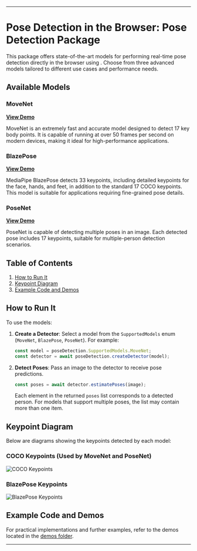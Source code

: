 

---

# Pose Detection in the Browser: Pose Detection Package

This package offers state-of-the-art models for performing real-time pose detection directly in the browser using . Choose from three advanced models tailored to different use cases and performance needs.

## Available Models

### MoveNet
[**View Demo**](https://storage.googleapis.com/aresobus-models/demos/pose-detection/index.html?model=movenet)

MoveNet is an extremely fast and accurate model designed to detect 17 key body points. It is capable of running at over 50 frames per second on modern devices, making it ideal for high-performance applications.

### BlazePose
[**View Demo**](https://storage.googleapis.com/aresobus-models/demos/pose-detection/index.html?model=blazepose)

MediaPipe BlazePose detects 33 keypoints, including detailed keypoints for the face, hands, and feet, in addition to the standard 17 COCO keypoints. This model is suitable for applications requiring fine-grained pose details.

### PoseNet
[**View Demo**](https://storage.googleapis.com/aresobus-models/demos/pose-detection/index.html?model=posenet)

PoseNet is capable of detecting multiple poses in an image. Each detected pose includes 17 keypoints, suitable for multiple-person detection scenarios.

## Table of Contents
1. [How to Run It](#how-to-run-it)
2. [Keypoint Diagram](#keypoint-diagram)
3. [Example Code and Demos](#example-code-and-demos)

## How to Run It
To use the models:

1. **Create a Detector**:
   Select a model from the `SupportedModels` enum (`MoveNet`, `BlazePose`, `PoseNet`). For example:
   ```javascript
   const model = poseDetection.SupportedModels.MoveNet;
   const detector = await poseDetection.createDetector(model);
   ```

2. **Detect Poses**:
   Pass an image to the detector to receive pose predictions.
   ```javascript
   const poses = await detector.estimatePoses(image);
   ```
   Each element in the returned `poses` list corresponds to a detected person. For models that support multiple poses, the list may contain more than one item.

## Keypoint Diagram
Below are diagrams showing the keypoints detected by each model:

### COCO Keypoints (Used by MoveNet and PoseNet)
![COCO Keypoints](https://storage.googleapis.com/movenet/coco-keypoints-500.png)

### BlazePose Keypoints
![BlazePose Keypoints](https://storage.googleapis.com/mediapipe/blazepose-keypoints-updated.png)

## Example Code and Demos
For practical implementations and further examples, refer to the demos located in the [demos folder](https://github.com//aresobus-models/tree/master/pose-detection/demos).

---

